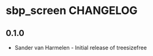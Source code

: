 sbp_screen CHANGELOG
====================

0.1.0
-----
- Sander van Harmelen - Initial release of treesizefree
